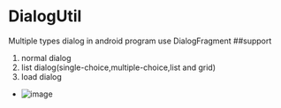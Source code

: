 # DialogUtil
Multiple types dialog in android program use DialogFragment
##support
1.  normal dialog
2. list dialog(single-choice,multiple-choice,list and grid)
3. load dialog

- ![image](https://github.com/jessieeeee/DialogUtil/blob/master/Kapture%202016-12-09%20at%2021.36.33.gif)